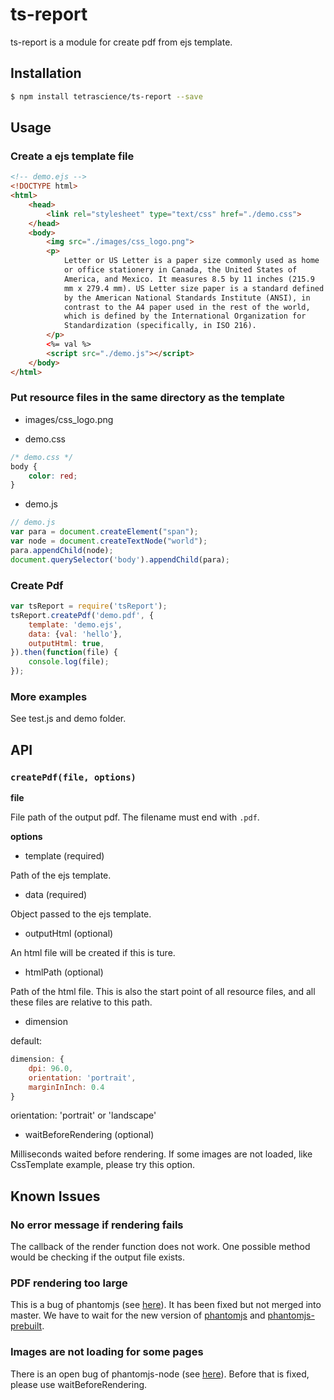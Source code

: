 # ts-report

ts-report is a module for create pdf from ejs template.

## Installation
```sh
$ npm install tetrascience/ts-report --save
```

## Usage

### Create a ejs template file
```html
<!-- demo.ejs -->
<!DOCTYPE html>
<html>
    <head>
        <link rel="stylesheet" type="text/css" href="./demo.css">
    </head>
    <body>
        <img src="./images/css_logo.png">
        <p>
            Letter or US Letter is a paper size commonly used as home
            or office stationery in Canada, the United States of
            America, and Mexico. It measures 8.5 by 11 inches (215.9
            mm x 279.4 mm). US Letter size paper is a standard defined
            by the American National Standards Institute (ANSI), in
            contrast to the A4 paper used in the rest of the world,
            which is defined by the International Organization for
            Standardization (specifically, in ISO 216).
        </p>
        <%= val %>
        <script src="./demo.js"></script>
    </body>
</html>
```

### Put resource files in the same directory as the template

- images/css_logo.png

- demo.css
```css
/* demo.css */
body {
    color: red;
}
```

- demo.js
```javascript
// demo.js
var para = document.createElement("span");
var node = document.createTextNode("world");
para.appendChild(node);
document.querySelector('body').appendChild(para);
```

### Create Pdf

```javascript
var tsReport = require('tsReport');
tsReport.createPdf('demo.pdf', {
    template: 'demo.ejs',
    data: {val: 'hello'},
    outputHtml: true,
}).then(function(file) {
    console.log(file);
});
```

### More examples
See test.js and demo folder.

## API

### `createPdf(file, options)`

**file**

File path of the output pdf. The filename must end with `.pdf`.

**options**

  - template (required)

  Path of the ejs template.

  - data (required)

  Object passed to the ejs template.

  - outputHtml (optional)

  An html file will be created if this is ture.

  - htmlPath (optional)

  Path of the html file. This is also the start point of all resource
  files, and all these files are relative to this path.

  - dimension

  default:
  ```javascript
  dimension: {
      dpi: 96.0,
      orientation: 'portrait',
      marginInInch: 0.4
  }
  ```
  orientation: 'portrait' or 'landscape'

  - waitBeforeRendering (optional)

  Milliseconds waited before rendering. If some images are not loaded,
  like CssTemplate example, please try this option.

## Known Issues

### No error message if rendering fails

The callback of the render function does not work. One possible method
would be checking if the output file exists.

### PDF rendering too large

This is a bug of phantomjs (see
[here](https://github.com/ariya/phantomjs/issues/12685)). It has been
fixed but not merged into master. We have to wait for the new version
of [phantomjs](https://github.com/ariya/phantomjs) and
[phantomjs-prebuilt](https://github.com/Medium/phantomjs).

### Images are not loading for some pages

There is an open bug of phantomjs-node (see
[here](https://github.com/amir20/phantomjs-node/issues/396)). Before
that is fixed, please use waitBeforeRendering.

